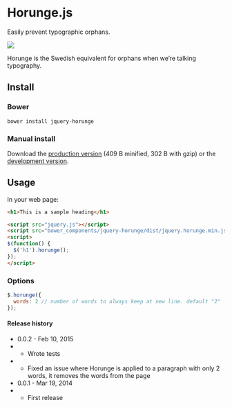 # Horunge.js

Easily prevent typographic orphans.

![](https://raw.github.com/davidpaulsson/horunge.js/master/horunge.gif)

Horunge is the Swedish equivalent for orphans when we’re talking typography.

## Install

### Bower

`bower install jquery-horunge`

### Manual install

Download the [production version][min] (409 B minified, 302 B with gzip) or the [development version][max].

[min]: https://raw.github.com/davidpaulsson/horunge.js/master/dist/jquery.horunge.min.js
[max]: https://raw.github.com/davidpaulsson/horunge.js/master/dist/jquery.horunge.js

## Usage

In your web page:

```html
<h1>This is a sample heading</h1>

<script src="jquery.js"></script>
<script src="bower_components/jquery-horunge/dist/jquery.horunge.min.js"></script>
<script>
$(function() {
  $('h1').horunge();
});
</script>
```

### Options

```js
$.horunge({
  words: 2 // number of words to always keep at new line. default "2"
});
```

#### Release history

- 0.0.2 - Feb 10, 2015
- - Wrote tests
- - Fixed an issue where Horunge is applied to a paragraph with only 2 words, it removes the words from the page
- 0.0.1 - Mar 19, 2014
- - First release
